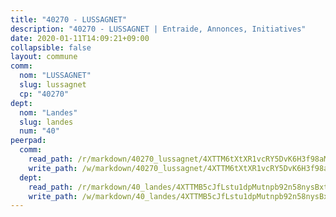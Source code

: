 ```yaml
---
title: "40270 - LUSSAGNET"
description: "40270 - LUSSAGNET | Entraide, Annonces, Initiatives"
date: 2020-01-11T14:09:21+09:00
collapsible: false
layout: commune
comm:
  nom: "LUSSAGNET"
  slug: lussagnet
  cp: "40270"
dept:
  nom: "Landes"
  slug: landes
  num: "40"
peerpad:
  comm:
    read_path: /r/markdown/40270_lussagnet/4XTTM6tXtXR1vcRY5DvK6H3f98aMtJNPhj9JVyDJFhsS4A26N
    write_path: /w/markdown/40270_lussagnet/4XTTM6tXtXR1vcRY5DvK6H3f98aMtJNPhj9JVyDJFhsS4A26N-K3TgTdcmqd36JFBk9hG5Cv6fthebuhcDNiPVzcRFWtwsztBA367oLtpWVCvAmSH7gymZTZzAM7BrULoQXLCFZMk314Tsh2RpKC5Ebhz26QedaNt2qRxGTPW4v9i59XGskykjfKtE
  dept:
    read_path: /r/markdown/40_landes/4XTTMB5cJfLstu1dpMutnpb92n58nysBxt2LvNHp8iFa2he7h
    write_path: /w/markdown/40_landes/4XTTMB5cJfLstu1dpMutnpb92n58nysBxt2LvNHp8iFa2he7h-K3TgUvrqNj5GqBsxRXbDQxXTucun7uHSVZWT5C8CgQNaESTTE4cfR63JCubPGiKkKruc9dwpRJsb8aWPbJoGCdC5JVr33cPSqpb1rkjpoPrBPEdrj3zMya2yHWSYgr5GG1nyDstK
---
```


